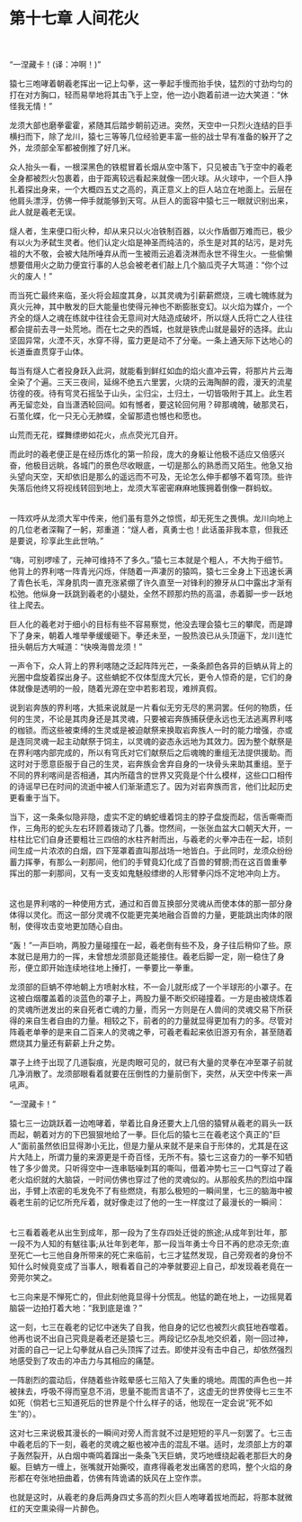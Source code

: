 # 第十七章  人间花火 #
　　

“一涅藏卡！(译：冲啊！)”
　　

猿七三咆哮着朝羲老挥出一记上勾拳，这一拳起手慢而抬手快，猛烈的寸劲均匀的打在对方胸口，轻而易举地将其击飞于上空，他一边小跑着前进一边大笑道：“休怪我无情！”
　　

龙须大部也磨拳霍霍，紧随其后踏步朝前迈进。突然，天空中一只烈火连结的巨手横扫而下，除了龙川，猿七三等等几位经验更丰富一些的战士早有准备的躲开了之外，龙须部全军都被倒推了好几米。
　　

众人抬头一看，一根深黑色的铁棍冒着长烟从空中落下，只见被击飞于空中的羲老全身都被烈火包裹着，由于距离较远看起来就像一团火球。从火球中，一个巨人挣扎着探出身来，一个大概四五丈之高的，真正意义上的巨人站立在地面上。云层在他肩头漂浮，仿佛一伸手就能够到天穹。从巨人的面容中猿七三一眼就识别出来，此人就是羲老无误。
　　

燧人者，生来便口衔火种，却从来只以火冶铁制百器，以火作盾御万难而已，极少有以火为矛弑生灵者。他们认定火焰是神圣而纯洁的，杀生是对其的玷污，是对先祖的大不敬，会被大陆所唾弃从而一生被雨云追着浇淋而永世不得生火。一些偷懒想要借用火之助力便宜行事的人总会被老者们敲上几个脑瓜壳子大骂道：“你个过火的废人！”
　　

而当死亡最终来临，圣火将会超度其身，以其灵魂为引薪薪燃烧，三魂七魄练就为真火元神，其中散发的巨大能量也使得元神也不断膨胀变幻。以火焰为媒介，一个齐全的燧人之魂在练就中往往会无意间对大陆造成破坏，所以燧人氏将亡之人往往都会提前去寻一处荒地。而在七之央的西城，也就是铁虎山就是最好的选择。此山坚固异常，火湮不灭，水穿不得，蛮力更是动不了分毫。一条上通天际下达地心的长道垂直贯穿于山体。
　　

每当有燧人亡者投身跃入此洞，就能看到鲜红如血的焰火直冲云霄，将那片片云海全染了个遍。三天三夜间，延绵不绝五六里罢，火烧的云海陶醉的霞，漫天的流星彷徨的夜。待有穹灵石摇坠于山头，尘归尘，土归土，一切皆吸附于其上。此生若再无留恋处，自当潇洒轮回间。如有憾者，要这轮回何用？碎那魂魄，破那灵石，石茧化蝶，化一只无心无肺蝶，全留那遗也憾也和愿也。
　　

山荒而无花，蝶舞缥缈如花火，点点荧光兀自开。
　　

而此时的羲老便正是在经历炼化的第一阶段，庞大的身躯让他极不适应又倍感兴奋，他极目远眺，各城门的景色尽收眼底，一切是那么的熟悉而又陌生。他急又抬头望向天空，天却依旧是那么的遥远而不可及，无论怎么伸手都够不着穹顶。些许失落后他终又将视线转回到地上，龙须大军密密麻麻地簇拥着倒像一群蚂蚁。
　　

一阵欢呼从龙须大军中传来，他们虽有意外之惊慌，却无死生之畏惧。龙川向地上的几位老者深鞠了一躬，郑重道：“燧人者，真勇士也！此话虽非我本意，但我还是要说，珍享此生此世呐。”
　　

“嗨，可别啰嗦了，元神可维持不了多久。”猿七三本就是个粗人，不大拘于细节。他背上的界利喀一阵青光闪烁，伴随着一声凄厉的猿鸣，猿七三全身上下迅速长满了青色长毛，浑身肌肉一直充涨紧绷了许久直至一对锋利的獠牙从口中露出才渐有松弛。他纵身一跃跳到羲老的小腿处，全然不顾那灼热的高温，赤着脚一步一跃地往上爬去。
　　

巨人化的羲老对于细小的目标有些不容易察觉，他没去理会猿七三的攀爬，而是蹲下了身来，朝着人堆举拳缓缓砸下。拳还未至，一股热浪已从头顶逼下，龙川连忙扭头朝后方大喊道：“快唤海兽龙须！”
　　

一声令下，众人背上的界利喀随之泛起阵阵光芒，一条条颜色各异的巨蚺从背上的光圈中盘旋着探出身子。这些蚺蛇不仅体型庞大冗长，更令人惊奇的是，它们的身体就像是透明的一般，随着光源在空中若影若现，难辨真假。
　　

说到岩奔族的界利喀，大抵来说就是一片看似无穷无尽的黑洞罢。任何的物质，任何的生灵，不论是其肉身还是其灵魂，只要被岩奔族捕获便永远也无法逃离界利喀的枷锁。而这些被束缚的生灵或是被迫献祭来换取岩奔族人一时的能力增强，亦或是连同灵魂一起主动献祭于饲主，以灵魂的姿态永远地为其效力。因为整个献祭是在界利喀内部完成的，所以有穹氏对它们献祭后之后魂魄的重组无法提供援助。而这时对于愿意臣服于自己的生灵，岩奔族会舍弃自身的一块骨头来助其重组。至于不同的界利喀间是否相通，其内所蕴含的世界又究竟是个什么模样，这些口口相传的诗谣早已在时间的流逝中被人们渐渐遗忘了。因为对岩奔族而言，他们比起历史更看重于当下。
　　

当下，这一条条似隐非隐，虚实不定的蚺蛇缠着饲主的脖子盘旋而起，信舌嘶嘶而作，三角形的蛇头左右环顾着拨动了几番。惚然间，一张张血盆大口朝天大开，一柱柱比它们自身还要粗壮三四倍的水柱齐射而出，与羲老的火拳冲击在一起，顷刻间生成一片浓浓的白烟，四下笼罩着直叫那战场一地皆白。于此同时，龙须众纷纷蓄力挥拳，有那么一刹那间，他们的手臂竟幻化成了百兽的臂膀;而在这百兽重拳挥出的那一刹那间，又有一支支如鬼魅般缥缈的人形臂拳闪烁不定地冲向上方。
　　

这也是界利喀的一种使用方式，通过和百兽互换部分灵魂从而使本体的那一部分身体得以灵化。而这一部分灵魂不仅能更完美地融合百兽的力量，更能跳出肉体的限制，使得攻击变地更加随心自由。
　　

“轰！”一声巨响，两股力量碰撞在一起，羲老倒有些不及，身子往后稍仰了些。原本就已是用力的一挥，未曾想龙须部竟还能接住。羲老后脚一定，刚一稳住了身形，便立即开始连续地往地上捶打，一拳要比一拳重。
　　

龙须部的巨蚺不停地朝上方喷射水柱，不一会儿就形成了一个半球形的小罩子。在这被白烟覆盖着的淡蓝色的罩子上，两股力量不断交织碰撞着。一方是由被烧炼着的灵魂所迸发出的来自死者亡魂的力量，而另一方则是在人兽间的灵魂交易下所获得的来自生者自由的力量。相较之下，前者的的力量就显得更加有力的多。尽管对阵羲老单拳的是来自二百来人的灵魂之拳，可羲老看起来依旧游刃有余，甚至随着燃烧其力量还有薪薪上升之势。
　　

罩子上终于出现了几道裂痕，光是肉眼可见的，就已有大量的灵拳在冲至罩子前就几净消散了。龙须部眼看着就要在压倒性的力量前倒下，突然，从天空中传来一声吼声。
　　

“一涅藏卡！”
　　

猿七三一边跳跃着一边咆哮着，举着比自身还要大上几倍的猿臂从羲老的肩头一跃而起，朝着对方的下巴狠狠地给了一拳。巨化后的猿七三在羲老这个真正的"巨人"面前虽然依旧显得渺小无比，但是力量从来就不是来自于形体的，尤其是在这片大陆上，所谓力量的来源更是千奇百怪，无所不有。猿七三这奋力的一拳不知牺牲了多少兽灵。只听得空中一连串聒噪刺耳的嘶叫，借着冲势七三一口气穿过了羲老火焰织就的大脑袋，一时间仿佛也穿过了他的灵魂似的。从那般炙热的烈焰中蹿出，手臂上浓密的毛发免不了有些燃烧，有那么极短的一瞬间里，七三的脑海中被羲老生前的记忆所充斥着，就好像走过了他的一生一样度过了最漫长的一瞬间：
　　

七三看着羲老从出生到成年，那一段为了生存四处迁徙的旅途;从成年到壮年，那一段不为人知的有魃往事;从壮年到老年，那一段当年勇士今日不再的悲凉无奈;直至死亡––七三他自身所带来的死亡来临前，七三才猛然发现，自己旁观者的身份不知什么时候竟变成了当事人，眼看着自己的冲拳就要迎上自己，却发现羲老竟在一旁莞尔笑之。
　　

七三向来是不惮死亡的，但此刻他竟显得十分慌乱。他猛的跪在地上，一边摇晃着脑袋一边拍打着大地：“我到底是谁？”
　　

这一刻，七三在羲老的记忆中迷失了自我，他自身的记忆也被烈火疯狂地吞噬着。他再也说不出自己究竟是羲老还是猿七三。两段记忆杂乱地交织着，刚一回过神，对面的自己一记上勾拳就从自己头顶挥了过去。即使并没有击中自己，却依然强烈地感受到了攻击的冲击力与其相应的痛楚。
　　

一阵剧烈的震动后，伴随着些许眩晕感七三陷入了失重的境地。周围的声色也一并被抹去，呼吸不得而窒息不消，思量不能而言语不了，这虚无的世界使得七三生不如死（倘若七三知道死后的世界是个什么样子的话，他现在一定会说“死不如生”的）。
　　

这对七三来说极其漫长的一瞬间对旁人而言就不过是短短的平凡一刻罢了。七三击中羲老后的下一刻，羲老的灵魂之躯也被冲击的混乱不堪。适时，龙须部上方的罩子轰然裂开，从白烟中嘶鸣着蹿出一条条飞天巨蚺，灵巧地缠绕起羲老那巨大的身躯。巨蚺方一缠上，张嘴就开始撕咬，直疼得羲老发出痛苦的悲鸣，整个火焰的身形都在夸张地扭曲着，仿佛有阵诡谲的妖风在上空作祟。
　　

也就是这时，从羲老的身后两身四丈多高的烈火巨人咆哮着拔地而起，将那本就微红的天空熏染得一片醉色。


